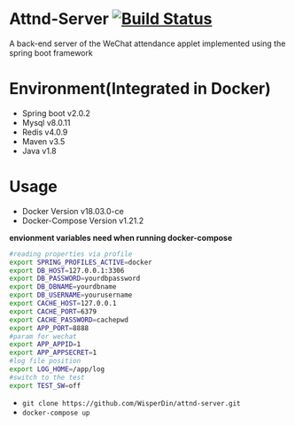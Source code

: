 # Attnd-Server [![Build Status](https://travis-ci.org/WisperDin/attnd-server.svg?branch=master)](https://travis-ci.org/WisperDin/attnd-server)
A back-end server of the WeChat attendance applet implemented using the spring boot framework

# Environment(Integrated in Docker)
- Spring boot v2.0.2
- Mysql v8.0.11
- Redis v4.0.9
- Maven v3.5
- Java v1.8

# Usage

- Docker Version v18.03.0-ce
- Docker-Compose Version v1.21.2

**envionment variables need when running docker-compose**
```sh
#reading properties via profile
export SPRING_PROFILES_ACTIVE=docker 
export DB_HOST=127.0.0.1:3306
export DB_PASSWORD=yourdbpassword
export DB_DBNAME=yourdbname
export DB_USERNAME=yourusername
export CACHE_HOST=127.0.0.1
export CACHE_PORT=6379
export CACHE_PASSWORD=cachepwd
export APP_PORT=8888
#param for wechat 
export APP_APPID=1
export APP_APPSECRET=1
#log file position
export LOG_HOME=/app/log
#switch to the test
export TEST_SW=off
```

- `git clone https://github.com/WisperDin/attnd-server.git`
- `docker-compose up`
